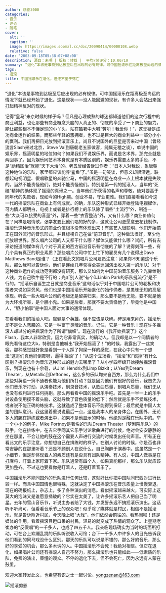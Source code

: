 ```yaml
---
author: 悲剧3000
categories:
- 音乐
- 评论
- 随笔
cover:
  alt: ''
  caption: ''
  image: https://images.soomal.cc/doc/20090414/00000108.webp
  relative: false
date: '2003-09-18T05:38:07+08:00'
description: 源自：未明 | 版权：转载 |  平均/总评分：10.00/10
summary: “退化”本该是事物到达极至后应出现的必有规律。可中国摇滚乐在距离极至尚远的情况下就已经开始了退化，这是现状――没人能回避的现状，有许多人会站出来强打起精神反对的现状。
tags:
- 摇滚
title: 中国摇滚乐在退化，但还不至于死亡
---
```


“退化”本该是事物到达极至后应出现的必有规律。可中国摇滚乐在距离极至尚远的情况下就已经开始了退化，这是现状――没人能回避的现状，有许多人会站出来强打起精神反对的现状。





记得“皇马”来京时候的样子吗？但凡是心理成熟的球迷都知道他们的这次行程中的商业利益，也让那些有商业概念头脑的人真正的、彻底的享受了一下商业的魅力。能让那些根本不懂足球的小丫头，站在酷暑中大喊“劳尔！我爱你！”，这无疑是成功商业运作的结果，而那些年轻的簇拥者，也不过是巨大的商业利益中一部分小小的赢利。我们再把目光放到摇滚音乐上，尚且不说国外的巨星是否来过中国（曾经流言Slash来过北京，Steve Vai到唐朝老五家做客，纯属无稽之谈），单说中国的娱乐界，摇滚明星的地位如何？如果我们不说娱乐界，而说是艺术界，那完全就是两回事了。因为娱乐同艺术本身就是有本质区别的，娱乐界需要太多的手段，不是“励精图治”就能“天下大治”的。老五曾经告诉过作者：“日本人对我说，象唐朝这种地位的乐队，家里都应该能养‘鲨鱼’了。”虽是一句笑谈，但意义却很深远。联想起电视明星、假唱歌星的奔驰宝马，中国的摇滚明星在商业一点上根本就是失败的。当然不能责怪他们，绝对不能责怪他们。特别是第一代的摇滚人，当年的“死磕”精神的确体现了摇滚的真谛之一。当年他们所获得的名声和尊敬，绝对要高于同年代的失败者，现如今的High腕。创业不易，守业更难。我们直接看看如今这一代的摇滚乐队在商业上有何成就。的确，乐队这种形式已经开始登陆电视媒体，可内情人都明白，电视上或者是排行榜上的乐队除了唱些“土流行”外，制造一些“大众可以接受的音量”外，穿着一些“衣官整洁”外，又有什么哪？商业价值何在？同样是唱情歌，张学友要比他们唱的好的多，这就让公司更愿意去花钱制作。摇滚乐这种音乐形式的商业价值根本没有体现出来！有些艺人很聪明，他们开始搞正在国外流行的音乐形式，并且标榜自己在做“前卫音乐”，这种做法很好，至少他们放眼世界。那么唱片公司的人又都干什么哪？媒体又能做什么哪？试问，所有去采访报道的媒体有几个对于真正的西方前沿音乐有彻底的了解？说得刻薄一些，有几个具有真正的职业素质？那些唱片公司中忙上忙下的雇员有几个说得出Dave Matthews Band是谁？（正在看此文的唱片公司雇员注意：如果你不知道这个乐队，那么我可以告诉你，他们是连续几年获得全美巡回演出收入第一的乐队）对于这种商业运作的成功范例都没有研究，那么又如何为中国前沿音乐服务？光靠给别人钱，为自己吹牛是不行的；光听别人说“有个叫Linkin Park的乐队挺流行”是不行的。“摇滚乐自诞生之日就是商业音乐”这句话似乎对于中国唱片公司的老板和决策者来说如耳旁风，他们也是中国摇滚乐开始退化的始作俑者，是愚昧无知的高层体现。听说一些大唱片公司的老板还是留美归来，那么要不是他无能，要不就是他为大环境所害，是个胆小鬼。如果是后者，那就不要太责怪他了，毕竟他是中国人，“胆小怕事”是中国人面对大事的通常体现。





在看看我们的摇滚人吧。崔健是个英雄，但不应该是块碑。碑是用来拜的，摇滚乐却不是让人弯腰的。它是一种富于灵魂的音乐。记住，它是一种音乐！现在许多摇滚人却过分的把摇滚作为了所谓“旗帜”。现在流行的《我开始摇滚了》这个Flash，我本人非常欣赏。因为它非常真实，的确动人。但我却是以一个同情者的眼光看待这位大b，特别是当他喊出“我开始摇滚了！”的时候，我露出了一丝笑容。那种感觉就好象是看到一个人踩了狗屎一样的感觉，在我心中只有一个想法“这哥们真他妈倒霉呀，逼得‘摇滚’了！”从这个立场看，“摇滚”和“疯掉”有什么区别？摇滚乐作为音乐这种形式的魅力去哪里了？从小学四年级开始接触摇滚音乐，到现在也有十余载，从Jimi Hendrix到Limp Bizkit；从Yes到Dream Theater，从Metallic到Deftones，这么多的乐队均来自西方，那么为什么我们中那些对英语一窍不通者也能为他们所打动？就是因为他们有很好的音乐，我首先为他们音乐所打动。从演奏技术，到录音技术，从歌曲质量，到唱片质量，我们无从也没有权利进行任何挑剔。那么再看看中国的摇滚乐手吧。首先是一半一上的乐手对设备使用摸不着头脑，这就导致了音色质量的低下；然后就是乐手不爱练技术，或者说不能正确的练技术，这就造成了整体音乐不能得到保证；最后就是中国人太差的团队意识。我这里着重说说最后一点，这是我本人的亲身体会。在国外，无论多大的腕在排练或者演出中，如果不是他显示的时候，他绝对是融在乐队中的。举一个小小的例子，Mike Portnoy是著名的乐队Dream Theater（梦剧院乐队）的鼓手，他在排练中，在吉它手同其它乐手讨论歌曲进行的时候，绝对会安安静静的坐在那里，不会让他的鼓在这个需要人声进行交流的时候发出任何声音。所有正在看此文的乐手注意，你想想自己在排练时的样子。在别人讨论的时候，你是否也非常安静的在那里听着？还是不顾别人在说什么，自己陶醉于演奏中。这虽然是一个小细节，但是却体现着人的素质还有是否具有团队精神。有人说，中国人做事是在打麻将，盯着上家盯着下家。乐队通常有四个人，如果真能那样，那么乐队就应该更加整齐。不过这也要看你是盯着人，还是盯着音乐了。





中国摇滚乐不能同国外的乐队进行任何比较，这就好比你把中国队同巴西对进行比较一样。而且中国国情也很特殊，这就决定了中国摇滚乐在音乐质量上慢慢衰退。现在的确报纸上，杂志上，多了各种演出的消息。看似摇滚越来越火，可实际上这莫大的泡沫又是谁愿意捅破的？它实在太美了，让许多摇滚乐艺人把自己当了明星。去年的雪山音乐节，听说主办者赔了大钱，并发誓永远不搞摇滚乐演出。这话听不听尚可，但看看音乐节上的观众吧！似乎除了媒体就是村民，相信不是摇滚乐，就是告诉附近村民，今天晚上唱“大戏”，他们依然会前往的。看热闹呗！还是媒体的作用，看着摇滚目瞪口呆的村民，轻易的就变成了热情的观众了。上星期老崔办的“反假唱”的一千多人，也成了四五千人。我亲临现场确实为当时的场面所打动，可在台上欢蹦乱跳的乐队听说收入可怜；台下一千多人中许多人的目光告诉我他们看到的同马戏没什么区别。那天的乐队可以说是不错的，那么好的音乐，那么好的享受的机会，那么多木讷的人。中国摇滚乐不会死！我绝对相信。但它在退化，如果唱片公司还有摇滚人自己不努力，那么摇滚乐也只能如此――低素质的乐队，免费的演出，瞢懂的观众。不停的退化下去，但不会死亡，因为永远有人蒙在鼓里。





欢迎大家转发此文，也希望有识之士一起讨论。yongzenan@163.com

![摇滚剪影](https://images.soomal.cc/doc/20090414/00000108.webp)